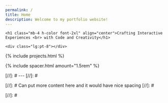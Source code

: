```yaml
---
permalink: /
title: Home
description: Welcome to my portfolio website!
---
```


<div class="content flex flex-column justify-items-center align-items-center">
    <object class="home-image" data="/assets/images/CameronMeyer_Logo_Full.svg" type="image/svg+xml"></object>  

    <h1 class="mb-4 h-color font-2xl" align="center">Crafting Interactive Experiences <br> with Code and Creativity</h1>

    <div class="lg:pt-8"></div>
</div>

{% include projects.html %}

{% include spacer.html amount="1.5rem" %}

[//]: # ---
[//]: # <div class="pt-6"></div>
[//]: # Can put more content here and it would have nice spacing
[//]: # <div class="pt-8 lg:pt-12"></div>

[//]: # <div class="pt-8"></div>